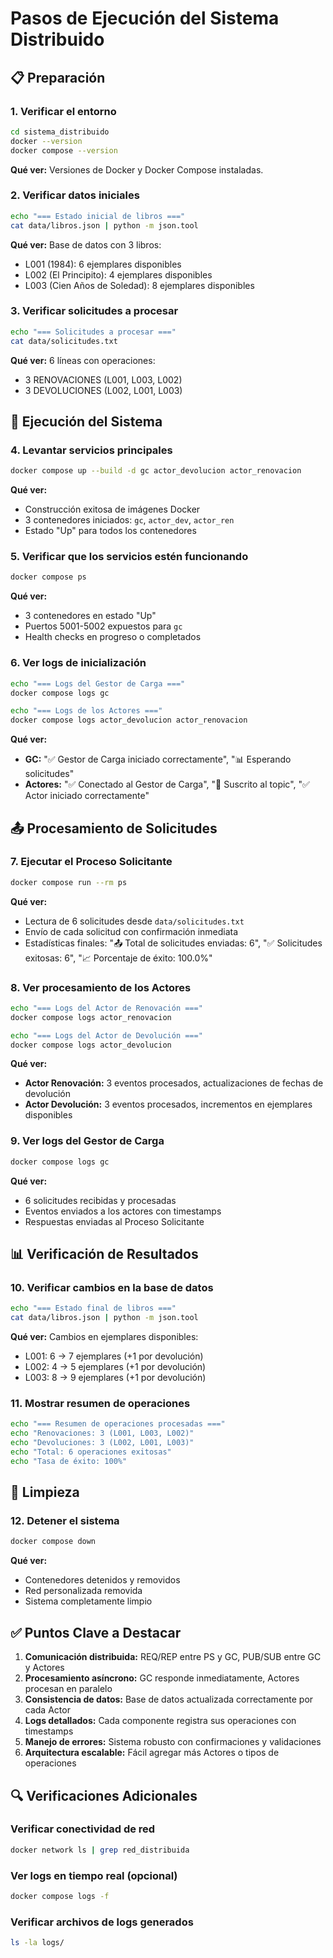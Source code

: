 # Pasos de Ejecución del Sistema Distribuido

## 📋 Preparación

### 1. Verificar el entorno
```bash
cd sistema_distribuido
docker --version
docker compose --version
```

**Qué ver:** Versiones de Docker y Docker Compose instaladas.

### 2. Verificar datos iniciales
```bash
echo "=== Estado inicial de libros ==="
cat data/libros.json | python -m json.tool
```

**Qué ver:** Base de datos con 3 libros:
- L001 (1984): 6 ejemplares disponibles
- L002 (El Principito): 4 ejemplares disponibles  
- L003 (Cien Años de Soledad): 8 ejemplares disponibles

### 3. Verificar solicitudes a procesar
```bash
echo "=== Solicitudes a procesar ==="
cat data/solicitudes.txt
```

**Qué ver:** 6 líneas con operaciones:
- 3 RENOVACIONES (L001, L003, L002)
- 3 DEVOLUCIONES (L002, L001, L003)

## 🚀 Ejecución del Sistema

### 4. Levantar servicios principales
```bash
docker compose up --build -d gc actor_devolucion actor_renovacion
```

**Qué ver:** 
- Construcción exitosa de imágenes Docker
- 3 contenedores iniciados: `gc`, `actor_dev`, `actor_ren`
- Estado "Up" para todos los contenedores

### 5. Verificar que los servicios estén funcionando
```bash
docker compose ps
```

**Qué ver:** 
- 3 contenedores en estado "Up"
- Puertos 5001-5002 expuestos para `gc`
- Health checks en progreso o completados

### 6. Ver logs de inicialización
```bash
echo "=== Logs del Gestor de Carga ==="
docker compose logs gc

echo "=== Logs de los Actores ==="
docker compose logs actor_devolucion actor_renovacion
```

**Qué ver:**
- **GC:** "✅ Gestor de Carga iniciado correctamente", "📊 Esperando solicitudes"
- **Actores:** "✅ Conectado al Gestor de Carga", "📡 Suscrito al topic", "✅ Actor iniciado correctamente"

## 📤 Procesamiento de Solicitudes

### 7. Ejecutar el Proceso Solicitante
```bash
docker compose run --rm ps
```

**Qué ver:**
- Lectura de 6 solicitudes desde `data/solicitudes.txt`
- Envío de cada solicitud con confirmación inmediata
- Estadísticas finales: "📤 Total de solicitudes enviadas: 6", "✅ Solicitudes exitosas: 6", "📈 Porcentaje de éxito: 100.0%"

### 8. Ver procesamiento de los Actores
```bash
echo "=== Logs del Actor de Renovación ==="
docker compose logs actor_renovacion

echo "=== Logs del Actor de Devolución ==="
docker compose logs actor_devolucion
```

**Qué ver:**
- **Actor Renovación:** 3 eventos procesados, actualizaciones de fechas de devolución
- **Actor Devolución:** 3 eventos procesados, incrementos en ejemplares disponibles

### 9. Ver logs del Gestor de Carga
```bash
docker compose logs gc
```

**Qué ver:**
- 6 solicitudes recibidas y procesadas
- Eventos enviados a los actores con timestamps
- Respuestas enviadas al Proceso Solicitante

## 📊 Verificación de Resultados

### 10. Verificar cambios en la base de datos
```bash
echo "=== Estado final de libros ==="
cat data/libros.json | python -m json.tool
```

**Qué ver:** Cambios en ejemplares disponibles:
- L001: 6 → 7 ejemplares (+1 por devolución)
- L002: 4 → 5 ejemplares (+1 por devolución)
- L003: 8 → 9 ejemplares (+1 por devolución)

### 11. Mostrar resumen de operaciones
```bash
echo "=== Resumen de operaciones procesadas ==="
echo "Renovaciones: 3 (L001, L003, L002)"
echo "Devoluciones: 3 (L002, L001, L003)"
echo "Total: 6 operaciones exitosas"
echo "Tasa de éxito: 100%"
```

## 🛑 Limpieza

### 12. Detener el sistema
```bash
docker compose down
```

**Qué ver:**
- Contenedores detenidos y removidos
- Red personalizada removida
- Sistema completamente limpio

## ✅ Puntos Clave a Destacar

1. **Comunicación distribuida:** REQ/REP entre PS y GC, PUB/SUB entre GC y Actores
2. **Procesamiento asíncrono:** GC responde inmediatamente, Actores procesan en paralelo
3. **Consistencia de datos:** Base de datos actualizada correctamente por cada Actor
4. **Logs detallados:** Cada componente registra sus operaciones con timestamps
5. **Manejo de errores:** Sistema robusto con confirmaciones y validaciones
6. **Arquitectura escalable:** Fácil agregar más Actores o tipos de operaciones

## 🔍 Verificaciones Adicionales

### Verificar conectividad de red
```bash
docker network ls | grep red_distribuida
```

### Ver logs en tiempo real (opcional)
```bash
docker compose logs -f
```

### Verificar archivos de logs generados
```bash
ls -la logs/
```
